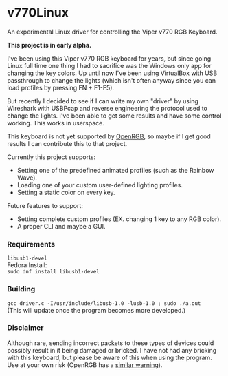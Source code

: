 # v770Linux
An experimental Linux driver for controlling the Viper v770 RGB Keyboard. 

**This project is in early alpha.**

I've been using this Viper v770 RGB keyboard for years, but since going Linux full time one thing I had to sacrifice was the Windows only app for changing the key colors. Up until now I've been using VirtualBox with USB passthrough to change the lights (which isn't often anyway since you can load profiles by pressing FN + F1-F5).

But recently I decided to see if I can write my own "driver" by using Wireshark with USBPcap and reverse engineering the protocol used to change the lights. I've been able to get some results and have some control working. This works in userspace.

This keyboard is not yet supported by [OpenRGB](https://github.com/CalcProgrammer1/OpenRGB), so maybe if I get good results I can contribute this to that project.

Currently this project supports:

* Setting one of the predefined animated profiles (such as the Rainbow Wave).
* Loading one of your custom user-defined lighting profiles.
* Setting a static color on every key.

Future features to support:
* Setting complete custom profiles (EX. changing 1 key to any RGB color).
* A proper CLI and maybe a GUI.

### Requirements
`libusb1-devel` \
Fedora Install: \
``sudo dnf install libusb1-devel``

### Building
``gcc driver.c -I/usr/include/libusb-1.0 -lusb-1.0 ; sudo ./a.out``\
(This will update once the program becomes more developed.)

### Disclaimer

Although rare, sending incorrect packets to these types of devices could possibly result in it being damaged or bricked. I have not had any bricking with this keyboard, but please be aware of this when using the program. Use at your own risk (OpenRGB has a [similar warning](https://github.com/CalcProgrammer1/OpenRGB?tab=readme-ov-file#warning)).
